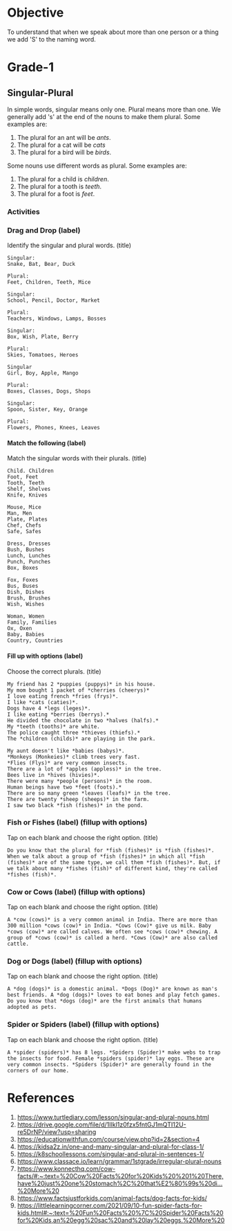 # Objective

To understand that when we speak about more than one person or a thing we add 'S'  to the naming word.

# Grade-1

## Singular-Plural

In simple words, singular means only one. Plural means more than one. We generally add 's' at the end of the nouns to make them plural. Some examples are:
1. The plural for an ant will be *ants*.
2. The plural for a cat will be *cats*
3. The plural for a bird will be *birds*.

Some nouns use different words as plural. Some examples are:
1. The plural for a child is *children*.
2. The plural for a tooth is *teeth*.
3. The plural for a foot is *feet*.

### Activities

### Drag and Drop (label)

Identify the singular and plural words. (title)
```
Singular:
Snake, Bat, Bear, Duck

Plural:
Feet, Children, Teeth, Mice
```

```
Singular:
School, Pencil, Doctor, Market

Plural:
Teachers, Windows, Lamps, Bosses
```

```
Singular:
Box, Wish, Plate, Berry

Plural:
Skies, Tomatoes, Heroes
```

```
Singular
Girl, Boy, Apple, Mango

Plural:
Boxes, Classes, Dogs, Shops
```

```
Singular:
Spoon, Sister, Key, Orange

Plural:
Flowers, Phones, Knees, Leaves
```

#### Match the following (label)

Match the singular words with their plurals. (title)
```
Child. Children
Foot, Feet
Tooth, Teeth
Shelf, Shelves
Knife, Knives
```

```
Mouse, Mice
Man, Men
Plate, Plates
Chef, Chefs
Safe, Safes
```

```
Dress, Dresses
Bush, Bushes
Lunch, Lunches
Punch, Punches
Box, Boxes
```

```
Fox, Foxes
Bus, Buses
Dish, Dishes
Brush, Brushes
Wish, Wishes
```

```
Woman, Women
Family, Families
Ox, Oxen
Baby, Babies
Country, Countries
```

#### Fill up with options (label)

Choose the correct plurals. (title)
```
My friend has 2 *puppies (puppys)* in his house.
My mom bought 1 packet of *cherries (cheerys)*
I love eating french *fries (frys)*.
I like *cats (caties)*.
Dogs have 4 *legs (leges)*.
I like eating *berries (berrys).*
He divided the chocolate in two *halves (halfs).*
My *teeth (tooths)* are white.
The police caught three *thieves (thiefs).*
The *children (childs)* are playing in the park.
```

```
My aunt doesn't like *babies (babys)*.
*Monkeys (Monkeies)* climb trees very fast.
*Flies (Flys)* are very common insects.
There are a lot of *apples (appless)* in the tree.
Bees live in *hives (hivies)*.
There were many *people (persons)* in the room.
Human beings have two *feet (foots).*
There are so many green *leaves (leafs)* in the tree.
There are twenty *sheep (sheeps)* in the farm.
I saw two black *fish (fishes)* in the pond.
```

### Fish or Fishes (label) (fillup with options)

Tap on each blank and choose the right option. (title)
```
Do you know that the plural for *fish (fishes)* is *fish (fishes)*. When we talk about a group of *fish (fishes)* in which all *fish (fishes)* are of the same type, we call them *fish (fishes)*. But, if we talk about many *fishes (fish)* of different kind, they're called *fishes (fish)*.
```

### Cow or Cows (label) (fillup with options)

Tap on each blank and choose the right option. (title)
```
A *cow (cows)* is a very common animal in India. There are more than 300 million *cows (cow)* in India. *Cows (Cow)* give us milk. Baby *cows (cow)* are called calves. We often see *cows (cow)* chewing. A group of *cows (cow)* is called a herd. *Cows (Cow)* are also called cattle.
```

### Dog or Dogs (label) (fillup with options)

Tap on each blank and choose the right option. (title)
```
A *dog (dogs)* is a domestic animal. *Dogs (Dog)* are known as man's best friends. A *dog (dogs)* loves to eat bones and play fetch games. Do you know that *dogs (dog)* are the first animals that humans adopted as pets.
```

### Spider or Spiders (label) (fillup with options)

Tap on each blank and choose the right option. (title)
```
A *spider (spiders)* has 8 legs. *Spiders (Spider)* make webs to trap the insects for food. Female *spiders (spider)* lay eggs. These are very common insects. *Spiders (Spider)* are generally found in the corners of our home.
```

# References

1. https://www.turtlediary.com/lesson/singular-and-plural-nouns.html
2. https://drive.google.com/file/d/1IIkl1z0fzx5fntGJ1mQTI12U-re5DrNP/view?usp=sharing
3. https://educationwithfun.com/course/view.php?id=2&section=4
4. https://kidsa2z.in/one-and-many-singular-and-plural-for-class-1/
5. https://k8schoollessons.com/singular-and-plural-in-sentences-1/
6. https://www.classace.io/learn/grammar/1stgrade/irregular-plural-nouns
7. https://www.konnecthq.com/cow-facts/#:~:text=%20Cow%20Facts%20for%20Kids%20%201%20There,have%20just%20one%20stomach%2C%20that%E2%80%99s%20di...%20More%20
8. https://www.factsjustforkids.com/animal-facts/dog-facts-for-kids/
9. https://littlelearningcorner.com/2021/09/10-fun-spider-facts-for-kids.html#:~:text=%20Fun%20Facts%20%7C%20Spider%20Facts%20for%20Kids,an%20egg%20sac%20and%20lay%20eggs.%20More%20

